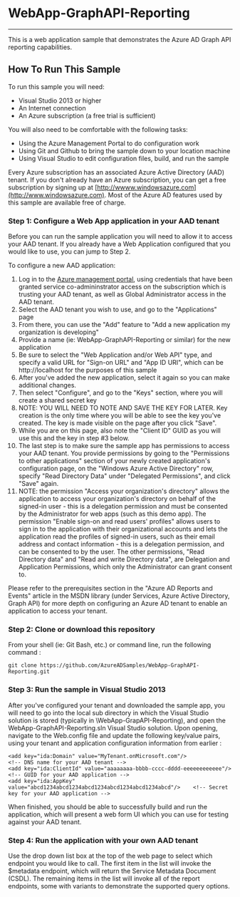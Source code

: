 # WebApp-GraphAPI-Reporting
---------------------------
This is a web application sample that demonstrates the Azure AD Graph API reporting capabilities.

## How To Run This Sample

To run this sample you will need:

- Visual Studio 2013 or higher
- An Internet connection
- An Azure subscription (a free trial is sufficient)

You will also need to be comfortable with the following tasks:

- Using the Azure Management Portal to do configuration work
- Using Git and Github to bring the sample down to your location machine
- Using Visual Studio to edit configuration files, build, and run the sample

Every Azure subscription has an associated Azure Active Directory (AAD) tenant.  If you don't already have an Azure subscription, you can get a free subscription by signing up at [http://wwww.windowsazure.com](http://www.windowsazure.com).  Most of the Azure AD features used by this sample are available free of charge.

### Step 1: Configure a Web App application in your AAD tenant
Before you can run the sample application you will need to allow it to access your AAD tenant.  If you already have a Web Application configured that you would like to use, you can jump to Step 2.

To configure a new AAD application:

1. Log in to the [Azure management portal](http://manage.windowsazure.com), using credentials that have been granted service co-admininstrator access on the subscription which is trusting your AAD tenant, as well as Global Administrator access in the AAD tenant.
2. Select the AAD tenant you wish to use, and go to the "Applications" page
3. From there, you can use the "Add" feature to "Add a new application my organization is developing"
4. Provide a name (ie: WebApp-GraphAPI-Reporting or similar) for the new application
5. Be sure to select the "Web Application and/or Web API" type, and specify a  valid URL for "Sign-on URL" and "App ID URI", which can be http://localhost for the purposes of this sample
6. After you've added the new application, select it again so you can make additional changes.  
7. Then select "Configure", and go to the "Keys" section, where you will create a shared secret key
8. NOTE: YOU WILL NEED TO NOTE AND SAVE THE KEY FOR LATER.  Key creation is the only time where you will be able to see the key you've created.  The key is made visible on the page after you click "Save".  
9. While you are on this page, also note the "Client ID" GUID as you will use this and the key in step #3 below.
10. The last step is to make sure the sample app has permissions to access your AAD tenant.  You provide permissions by going to the "Permissions to other applications" section of your newly created application's configuration page, on the "Windows Azure Active Directory" row, specify "Read Directory Data" under "Delegated Permissions", and click "Save" again.
11. NOTE: the permission "Access your organization's directory" allows the application to access your organization's directory on behalf of the signed-in user - this is a delegation permission and must be consented by the Administrator for web apps (such as this demo app).
The permission "Enable sign-on and read users' profiles" allows users to sign in to the application with their organizational accounts and lets the application read the profiles of signed-in users, such as their email address and contact information - this is a delegation permission, and can be consented to by the user.
The other permissions, "Read Directory data" and "Read and write Directory data", are Delegation and Application Permissions, which only the Administrator can grant consent to.


Please refer to the prerequisites section in the "Azure AD Reports and Events" article in the MSDN library (under Services, Azure Active Directory, Graph API) for more depth on configuring an Azure AD tenant to enable an application to access your tenant.  

### Step 2:  Clone or download this repository

From your shell (ie: Git Bash, etc.) or command line, run the following command :

    git clone https://github.com/AzureADSamples/WebApp-GraphAPI-Reporting.git

### Step 3:  Run the sample in Visual Studio 2013
After you've configured your tenant and downloaded the sample app, you will need to go into the local sub directory in which the Visual Studio solution is stored (typically in <your-git-root-directory>\WebApp-GrapAPI-Reporting), and open the WebApp-GraphAPI-Reporting.sln Visual Studio solution.  Upon opening, navigate to the Web.config file and update the following key/value pairs, using your tenant and application configuration information from earlier :

    <add key="ida:Domain" value="MyTenant.onMicrosoft.com"/>                  		<!-- DNS name for your AAD tenant -->
    <add key="ida:ClientId" value="aaaaaaaa-bbbb-cccc-dddd-eeeeeeeeeeee"/>    		<!-- GUID for your AAD application -->
    <add key="ida:AppKey" value="abcd1234abcd1234abcd1234abcd1234abcd1234abcd"/>	<!-- Secret key for your AAD application -->

When finished, you should be able to successfully build and run the application, which will present a web form UI which you can use for testing against your AAD tenant.

### Step 4:  Run the application with your own AAD tenant
Use the drop down list box at the top of the web page to select which endpoint you would like to call.  The first item in the list will invoke the $metadata endpoint, which will return the Service Metadata Document (CSDL).  The remaining items in the list will invoke all of the report endpoints, some with variants to demonstrate the supported query options.




